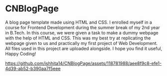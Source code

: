 # CNBlogPage
A blog page template made using HTML and CSS. 
I enrolled myself in a course for Frontend Development during the summer break of my 2nd year in B.Tech. In this course, we were given a task to make a dummy webpage with the help of HTML and CSS. This was my best try at replicating the webpage given to us and practically my first project of Web Development. All files used in this project are uploaded alongside.
I hope you find it useful, Happy Coding! 



https://github.com/ishhita14/CNBlogPage/assets/118781988/aee8f9c8-efe1-4d39-ab52-b390aa7f5eee

